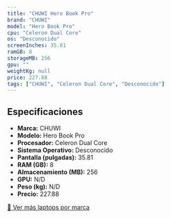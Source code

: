 ```yaml
---
title: "CHUWI Hero Book Pro"
brand: "CHUWI"
model: "Hero Book Pro"
cpu: "Celeron Dual Core"
os: "Desconocido"
screenInches: 35.81
ramGB: 8
storageMB: 256
gpu: ""
weightKg: null
price: 227.88
tags: ["CHUWI", "Celeron Dual Core", "Desconocido"]
---
```

## Especificaciones

- **Marca:** CHUWI
- **Modelo:** Hero Book Pro
- **Procesador:** Celeron Dual Core
- **Sistema Operativo:** Desconocido
- **Pantalla (pulgadas):** 35.81
- **RAM (GB):** 8
- **Almacenamiento (MB):** 256
- **GPU:** N/D
- **Peso (kg):** N/D
- **Precio:** 227.88

[:rocket: Ver más laptops por marca](/brand/chuwi)

